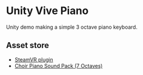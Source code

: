 # Unity Vive Piano

Unity demo making a simple 3 octave piano keyboard.

## Asset store

- [SteamVR plugin](https://www.assetstore.unity3d.com/en/#!/content/32647)
- [Choir Piano Sound Pack (7 Octaves)](https://www.assetstore.unity3d.com/en/#!/content/27633)